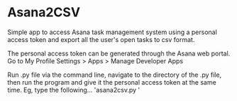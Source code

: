 # Asana2CSV

Simple app to access Asana task management system using a personal access token and export all the user's open tasks to csv format.

The personal access token can be generated through the Asana web portal. Go to My Profile Settings > Apps > Manage Developer Apps

Run .py file via the command line, navigate to the directory of the .py file, then run the program and give it the personal access token at the same time. 
Eg, type the following... 'asana2csv.py <personal-access-token>'